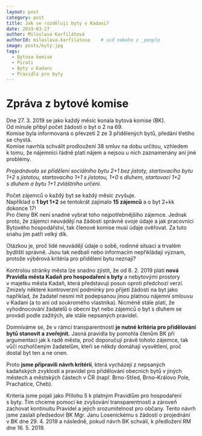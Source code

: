 ```yaml
---
layout: post
category: post
title: Jak se rozdělují byty v Kadani?  
date: 2019-03-27
author: Miloslava Karfilátová
authorId: miloslava.karfilatova    # uid nekoho z _people
image: posts/byty.jpg
tags:
  - Bytova komise
  - Pirati
  - Byty v Kadani
  - Pravidla pro byty
---
```


# Zpráva z bytové komise 

Dne 27. 3. 2019 se jako každý měsíc konala bytová komise (BK).  
Od minule přibyl počet žádostí o byt o 2 na 69.  
Komise byla informovaná o převzetí 2 ze 3 přidělených bytů, předání třetího se chystá.  
Komise navrhla schválit prodloužení 38 smluv na dobu určitou, vzhledem k tomu, že nájemníci řádně platí
nájem a nejsou u nich zaznamenány ani jiné problémy.

*Projednávalo se přidělení sociálního bytu 2+1 bez jistoty, startovacího bytu 1+2 s jistotou,
startovacího 1+1 s jistotou, 1+0 s dluhem, startovací 1+2 s dluhem a bytu 1+1 zvláštního určení.* 

Počet zájemců o každý byt se každý měsíc zvyšuje.  
Například o **1 byt 1+2** se tentokrát zajímalo **15 zájemců** a o byt 2+kk dokonce 17!  
Pro členy BK není snadné vybrat toho nejpotřebnějšího zájemce. Jednak proto, že zájemci neuvádějí na žádosti správně svoje údaje
a jak pracovníci Bytového hospodářství, tak členové komise musí údaje ověřovat. Za tuto snahu jim patří velký dík.

Otázkou je, proč lidé neuvádějí údaje o sobě, rodinné situaci a trvalém bydlišti správně. Jsou tak nedbalí nebo informacím
nepřikládají význam, protože výběrová kritéria pro přidělení bytu neznají?

Kontrolou stránky města lze snadno zjistit, že od 8. 2. 2019 platí **nová Pravidla města Kadaň pro hospodaření s byty** 
a nebytovými prostory v majetku města Kadaň, která představují posun oproti předchozí verzi. 
Zmizely některé kontroverzní podmínky pro přijetí žádosti na byt jako například, že žadatel nesmí mít podepsanou jinou platnou 
nájemní smlouvu v Kadani (a to ani od soukromého vlastníka). 
Nicméně stále platí, že vyhodnocování žadatelů o obecní byt nebo zájemců o byt s dluhem se provádí podle zažitých, ale stále nepsaných pravidel.

Domníváme se, že v rámci transparentnosti **je nutné kritéria pro přidělování bytů stanovit a zveřejnit.** 
Jasná pravidla by pomohla členům BK při argumentaci jak k radě města, proč doporučují právě tohoto zájemce, tak vůči rozhořčeným
žadatelům, kteří se někdy domáhají vysvětlení, proč dostal byt ten a ne onen.

Proto **jsme připravili návrh kritérií**, která vycházejí z nepsaných kadaňských zvyklostí a pravidel pro přidělování obecních bytů 
v jiných městech a městských částech v ČR (např. Brno-Střed, Brno–Královo Pole, Prachatice, Cheb). 

Kriteria jsme pojali jako Přílohu 5 k platným Pravidlům pro hospodaření s byty. 
Tím chceme pomoci ke zvyšování transparentnosti a zároveň zachovat kontinuitu Pravidel a jejich srozumitelnost pro občany.
Tento návrh jsme zaslali předsedovi BK Mgr. Janu Losenickému s žádostí o projednání v BK dne 29. 4. 2019 a následně, pokud návrh BK schválí, k předložení RM dne 16. 5. 2019.
